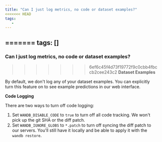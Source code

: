 ```yaml
---
title: "Can I just log metrics, no code or dataset examples?"
<<<<<<< HEAD
tags:
   - 
---
```


=======
tags: []
---

### Can I just log metrics, no code or dataset examples?
>>>>>>> 6ef6c45f4d73f19772f9c0cbb4fbccb2cee243c2
**Dataset Examples**

By default, we don't log any of your dataset examples. You can explicitly turn this feature on to see example predictions in our web interface.

**Code Logging**

There are two ways to turn off code logging:

1. Set `WANDB_DISABLE_CODE` to `true` to turn off all code tracking. We won't pick up the git SHA or the diff patch.
2. Set `WANDB_IGNORE_GLOBS` to `*.patch` to turn off syncing the diff patch to our servers. You'll still have it locally and be able to apply it with the `wandb restore`.